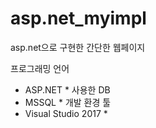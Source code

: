 # asp.net_myimpl
asp.net으로 구현한 간단한 웹페이지

프로그래밍 언어
* ASP.NET *
사용한 DB
* MSSQL *
개발 환경 툴
* Visual Studio 2017 *


